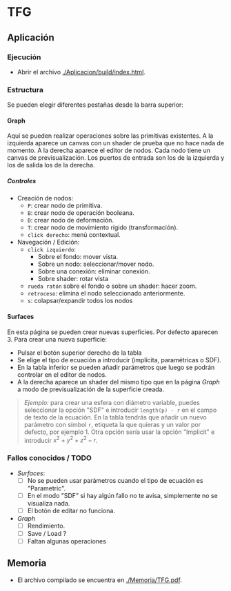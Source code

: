 # TFG

## Aplicación

### Ejecución

- Abrir el archivo [./Aplicacion/build/index.html](./Aplicacion/build/index.html).

### Estructura
Se pueden elegir diferentes pestañas desde la barra superior:
#### Graph
Aquí se pueden realizar operaciones sobre las primitivas existentes. A la izquierda aparece un canvas con un shader de prueba que no hace nada de momento. A la derecha aparece el editor de nodos. Cada nodo tiene un canvas de previsualización. Los puertos de entrada son los de la izquierda y los de salida los de la derecha.

##### Controles
- Creación de nodos:
  - `P`: crear nodo de primitiva.
  - `B`: crear nodo de operación booleana.
  - `D`: crear nodo de deformación.
  - `T`: crear nodo de movimiento rígido (transformación).
  - `click derecho`:  menú contextual.
- Navegación / Edición:
  - `click izquierdo`: 
    - Sobre el fondo: mover vista.
    - Sobre un nodo: seleccionar/mover nodo.
    - Sobre una conexión: eliminar conexión.
    - Sobre shader: rotar vista
  - `rueda ratón` sobre el fondo o sobre un shader: hacer zoom.
  - `retroceso`: elimina el nodo seleccionado anteriormente.
  - `s`: colapsar/expandir todos los nodos

#### Surfaces
En esta página se pueden crear nuevas superficies. Por defecto aparecen 3. Para crear una nueva superficie:
- Pulsar el botón superior derecho de la tabla
- Se elige el tipo de ecuación a introducir (implícita, paramétricas o SDF).
- En la tabla inferior se pueden añadir parámetros que luego se podrán controlar en el editor de nodos.
- A la derecha aparece un shader del mismo tipo que en la página *Graph* a modo de previsualización de la superficie creada.

> *Ejemplo:* para crear una esfera con diámetro variable, puedes seleccionar la opción "SDF" e introducir `length(p) - r` en el campo de texto de la ecuación. En la tabla tendrás que añadir un nuevo parámetro con símbol `r`, etiqueta la que quieras y un valor por defecto, por ejemplo $1$. Otra opción sería usar la opción "Implicit" e introducir $x^2+y^2+z^2-r$.

### Fallos conocidos / TODO

- *Surfaces*:
  - [ ] No se pueden usar parámetros cuando el tipo de ecuación es "Parametric". 
  - [ ] En el modo "SDF" si hay algún fallo no te avisa, simplemente no se visualiza nada.
  - [ ] El botón de editar no funciona.
- *Graph*
  - [ ] Rendimiento.
  - [ ] Save / Load ?
  - [ ] Faltan algunas operaciones

## Memoria
- El archivo compilado se encuentra en [./Memoria/TFG.pdf](./Memoria/TFG.pdf).

